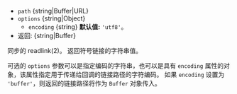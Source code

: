 <!-- YAML
added: v0.1.31
changes:
  - version: v7.6.0
    pr-url: https://github.com/nodejs/node/pull/10739
    description: 参数 `path` 可以是 WHATWG `URL` 对象（使用 `file:` 协议）。 
      该支持目前仍是实验的。
-->

* `path` {string|Buffer|URL}
* `options` {string|Object}
  * `encoding` {string} **默认值:** `'utf8'`。
* 返回: {string|Buffer}

同步的 readlink(2)。
返回符号链接的字符串值。

可选的 `options` 参数可以是指定编码的字符串，也可以是具有 `encoding` 属性的对象，该属性指定用于传递给回调的链接路径的字符编码。 
如果 `encoding` 设置为 `'buffer'`，则返回的链接路径将作为 `Buffer` 对象传入。



